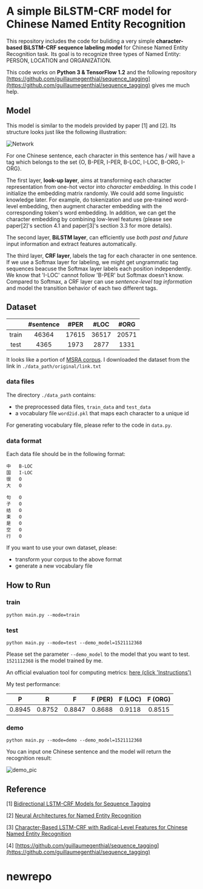 # A simple BiLSTM-CRF model for Chinese Named Entity Recognition

This repository includes the code for buliding a very simple __character-based BiLSTM-CRF sequence labeling model__ for Chinese Named Entity Recognition task. Its goal is to recognize three types of Named Entity: PERSON, LOCATION and ORGANIZATION.

This code works on __Python 3 & TensorFlow 1.2__ and the following repository [https://github.com/guillaumegenthial/sequence_tagging](https://github.com/guillaumegenthial/sequence_tagging) gives me much help.

## Model

This model is similar to the models provided by paper [1] and [2]. Its structure looks just like the following illustration:

![Network](./pics/pic1.png)

For one Chinese sentence, each character in this sentence has / will have a tag which belongs to the set {O, B-PER, I-PER, B-LOC, I-LOC, B-ORG, I-ORG}.

The first layer, __look-up layer__, aims at transforming each character representation from one-hot vector into *character embedding*. In this code I initialize the embedding matrix randomly. We could add some linguistic knowledge later. For example, do tokenization and use pre-trained word-level embedding, then augment character embedding with the corresponding token's word embedding. In addition, we can get the character embedding by combining low-level features (please see paper[2]'s section 4.1 and paper[3]'s section 3.3 for more details).

The second layer, __BiLSTM layer__, can efficiently use *both past and future* input information and extract features automatically.

The third layer, __CRF layer__,  labels the tag for each character in one sentence. If we use a Softmax layer for labeling, we might get ungrammatic tag sequences beacuse the Softmax layer labels each position independently. We know that 'I-LOC' cannot follow 'B-PER' but Softmax doesn't know. Compared to Softmax, a CRF layer can use *sentence-level tag information* and model the transition behavior of each two different tags.

## Dataset

|    | #sentence | #PER | #LOC | #ORG |
| :----: | :---: | :---: | :---: | :---: |
| train  | 46364 | 17615 | 36517 | 20571 |
| test   | 4365  | 1973  | 2877  | 1331  |

It looks like a portion of [MSRA corpus](http://sighan.cs.uchicago.edu/bakeoff2006/). I downloaded the dataset from the link in `./data_path/original/link.txt`

### data files

The directory `./data_path` contains:

- the preprocessed data files, `train_data` and `test_data` 
- a vocabulary file `word2id.pkl` that maps each character to a unique id  

For generating vocabulary file, please refer to the code in `data.py`. 

### data format

Each data file should be in the following format:

```
中	B-LOC
国	I-LOC
很	O
大	O

句	O
子	O
结	O
束	O
是	O
空	O
行	O

```

If you want to use your own dataset, please: 

- transform your corpus to the above format
- generate a new vocabulary file

## How to Run

### train

`python main.py --mode=train `

### test

`python main.py --mode=test --demo_model=1521112368`

Please set the parameter `--demo_model` to the model that you want to test. `1521112368` is the model trained by me. 

An official evaluation tool for computing metrics: [here (click 'Instructions')](http://sighan.cs.uchicago.edu/bakeoff2006/)

My test performance:

| P     | R     | F     | F (PER)| F (LOC)| F (ORG)|
| :---: | :---: | :---: | :---: | :---: | :---: |
| 0.8945 | 0.8752 | 0.8847 | 0.8688 | 0.9118 | 0.8515

### demo

`python main.py --mode=demo --demo_model=1521112368`

You can input one Chinese sentence and the model will return the recognition result:

![demo_pic](./pics/pic2.png)

## Reference

\[1\] [Bidirectional LSTM-CRF Models for Sequence Tagging](https://arxiv.org/pdf/1508.01991v1.pdf)

\[2\] [Neural Architectures for Named Entity Recognition](http://aclweb.org/anthology/N16-1030)

\[3\] [Character-Based LSTM-CRF with Radical-Level Features for Chinese Named Entity Recognition](https://link.springer.com/chapter/10.1007/978-3-319-50496-4_20)

\[4\] [https://github.com/guillaumegenthial/sequence_tagging](https://github.com/guillaumegenthial/sequence_tagging)  
# newrepo
